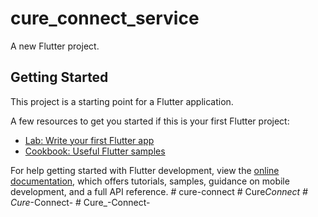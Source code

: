 # cure_connect_service

A new Flutter project.

## Getting Started

This project is a starting point for a Flutter application.

A few resources to get you started if this is your first Flutter project:

- [Lab: Write your first Flutter app](https://docs.flutter.dev/get-started/codelab)
- [Cookbook: Useful Flutter samples](https://docs.flutter.dev/cookbook)

For help getting started with Flutter development, view the
[online documentation](https://docs.flutter.dev/), which offers tutorials,
samples, guidance on mobile development, and a full API reference.
#   c u r e - c o n n e c t  
 #   C u r e _ C o n n e c t  
 #   C u r e _ - C o n n e c t -  
 #   C u r e _ - C o n n e c t -  
 